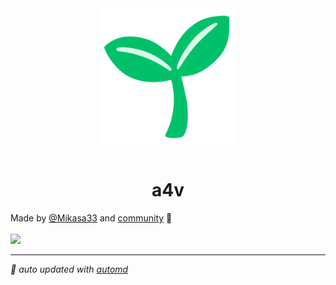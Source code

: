 <div align="center">
  <a href="https://github.com/Mikasa33/a4v">
    <img alt="A4v Logo" width="215" src="./apps/web/public/logo.svg">
  </a>
  <br>
  <br>
  <h1>a4v</h1>
</div>

<!-- automd:contributors author="Mikasa33" -->

Made by [@Mikasa33](https://github.com/Mikasa33) and [community](https://github.com/Mikasa33/a4v/graphs/contributors) 💛
<br><br>
<a href="https://github.com/Mikasa33/a4v/graphs/contributors">
<img src="https://contrib.rocks/image?repo=Mikasa33/a4v" />
</a>

<!-- /automd -->

<!-- automd:with-automd -->

---

_🤖 auto updated with [automd](https://automd.unjs.io)_

<!-- /automd -->

